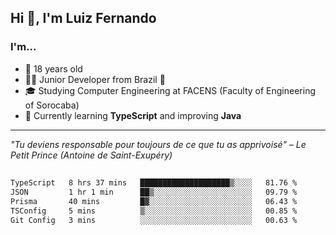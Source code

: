 <h2>Hi 👋, I'm Luiz Fernando</h2>

### I'm...
* 🤟 18 years old
* 👨‍💻 Junior Developer from Brazil 💚
* 🎓 Studying Computer Engineering at FACENS (Faculty of Engineering of Sorocaba)
* 🔭 Currently learning **TypeScript** and improving **Java**

---

_"Tu deviens responsable pour toujours de ce que tu as apprivoisé" – Le Petit Prince (Antoine de Saint-Exupéry)_

##

<!--START_SECTION:waka-->

```txt
TypeScript   8 hrs 37 mins   ████████████████████▒░░░░   81.76 %
JSON         1 hr 1 min      ██▒░░░░░░░░░░░░░░░░░░░░░░   09.79 %
Prisma       40 mins         █▓░░░░░░░░░░░░░░░░░░░░░░░   06.43 %
TSConfig     5 mins          ▒░░░░░░░░░░░░░░░░░░░░░░░░   00.85 %
Git Config   3 mins          ░░░░░░░░░░░░░░░░░░░░░░░░░   00.63 %
```

<!--END_SECTION:waka-->
